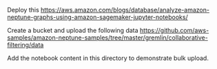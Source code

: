 Deploy this https://aws.amazon.com/blogs/database/analyze-amazon-neptune-graphs-using-amazon-sagemaker-jupyter-notebooks/ 

Create a bucket and upload the following data https://github.com/aws-samples/amazon-neptune-samples/tree/master/gremlin/collaborative-filtering/data

Add the notebook content in this directory to demonstrate bulk upload.
